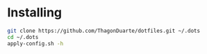 # Installing 
```sh
git clone https://github.com/ThagonDuarte/dotfiles.git ~/.dots
cd ~/.dots 
apply-config.sh -h
```
